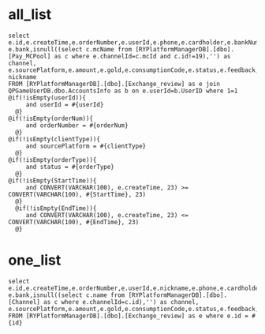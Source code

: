 all_list
===
    select e.id,e.createTime,e.orderNumber,e.userId,e.phone,e.cardholder,e.bankNumber,e.channelName,
    e.bank,isnull((select c.mcName from [RYPlatformManagerDB].[dbo].[Pay_MCPool] as c where e.channelId=c.mcId and c.id!=19),'') as channel,
    e.sourcePlatform,e.amount,e.gold,e.consumptionCode,e.status,e.feedback,e.operator,e.msg,b.tipsName,b.NickName nickname
    FROM [RYPlatformManagerDB].[dbo].[Exchange_review] as e join QPGameUserDB.dbo.AccountsInfo as b on e.userId=b.UserID where 1=1
    @if(!isEmpty(userId)){
         and userId = #{userId}
      @}
    @if(!isEmpty(orderNum)){
         and orderNumber = #{orderNum}
      @}
    @if(!isEmpty(clientType)){
         and sourcePlatform = #{clientType}
      @}
    @if(!isEmpty(orderType)){
         and status = #{orderType}
      @}
    @if(!isEmpty(StartTime)){
         and CONVERT(VARCHAR(100), e.createTime, 23) >= CONVERT(VARCHAR(100), #{StartTime}, 23)
      @}
      @if(!isEmpty(EndTime)){
         and CONVERT(VARCHAR(100), e.createTime, 23) <= CONVERT(VARCHAR(100), #{EndTime}, 23)
      @}
one_list
===
    select e.id,e.createTime,e.orderNumber,e.userId,e.nickname,e.phone,e.cardholder,e.bankNumber,e.channelName,
    e.bank,isnull((select c.name from [RYPlatformManagerDB].[dbo].[Channel] as c where e.channelId=c.id),'') as channel,
    e.sourcePlatform,e.amount,e.gold,e.consumptionCode,e.status,e.feedback,e.operator,e.msg
    FROM [RYPlatformManagerDB].[dbo].[Exchange_review] as e where e.id = #{id} 
